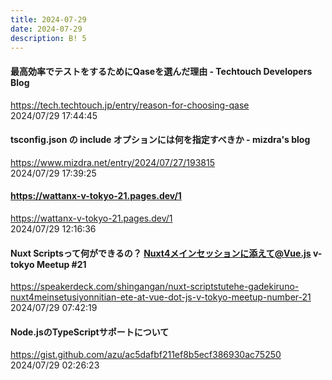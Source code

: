 ```yaml
---
title: 2024-07-29
date: 2024-07-29
description: B! 5
---
```


#### 最高効率でテストをするためにQaseを選んだ理由 - Techtouch Developers Blog
https://tech.techtouch.jp/entry/reason-for-choosing-qase<br>
2024/07/29 17:44:45<br>


#### tsconfig.json の include オプションには何を指定すべきか - mizdra's blog
https://www.mizdra.net/entry/2024/07/27/193815<br>
2024/07/29 17:39:25<br>


#### https://wattanx-v-tokyo-21.pages.dev/1
https://wattanx-v-tokyo-21.pages.dev/1<br>
2024/07/29 12:16:36<br>


#### Nuxt Scriptsって何ができるの？ Nuxt4メインセッションに添えて@Vue.js v-tokyo Meetup #21
https://speakerdeck.com/shingangan/nuxt-scriptstutehe-gadekiruno-nuxt4meinsetusiyonnitian-ete-at-vue-dot-js-v-tokyo-meetup-number-21<br>
2024/07/29 07:42:19<br>


#### Node.jsのTypeScriptサポートについて
https://gist.github.com/azu/ac5dafbf211ef8b5ecf386930ac75250<br>
2024/07/29 02:26:23<br>


